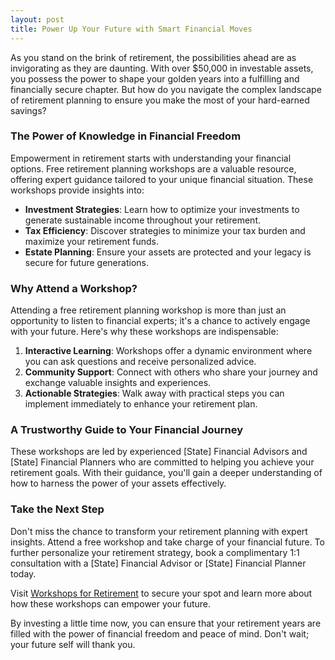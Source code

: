 ```yaml
---
layout: post
title: Power Up Your Future with Smart Financial Moves
---
```



As you stand on the brink of retirement, the possibilities ahead are as invigorating as they are daunting. With over $50,000 in investable assets, you possess the power to shape your golden years into a fulfilling and financially secure chapter. But how do you navigate the complex landscape of retirement planning to ensure you make the most of your hard-earned savings?

### The Power of Knowledge in Financial Freedom

Empowerment in retirement starts with understanding your financial options. Free retirement planning workshops are a valuable resource, offering expert guidance tailored to your unique financial situation. These workshops provide insights into:

- **Investment Strategies**: Learn how to optimize your investments to generate sustainable income throughout your retirement.
- **Tax Efficiency**: Discover strategies to minimize your tax burden and maximize your retirement funds.
- **Estate Planning**: Ensure your assets are protected and your legacy is secure for future generations.

### Why Attend a Workshop?

Attending a free retirement planning workshop is more than just an opportunity to listen to financial experts; it's a chance to actively engage with your future. Here's why these workshops are indispensable:

1. **Interactive Learning**: Workshops offer a dynamic environment where you can ask questions and receive personalized advice.
2. **Community Support**: Connect with others who share your journey and exchange valuable insights and experiences.
3. **Actionable Strategies**: Walk away with practical steps you can implement immediately to enhance your retirement plan.

### A Trustworthy Guide to Your Financial Journey

These workshops are led by experienced [State] Financial Advisors and [State] Financial Planners who are committed to helping you achieve your retirement goals. With their guidance, you'll gain a deeper understanding of how to harness the power of your assets effectively.

### Take the Next Step

Don't miss the chance to transform your retirement planning with expert insights. Attend a free workshop and take charge of your financial future. To further personalize your retirement strategy, book a complimentary 1:1 consultation with a [State] Financial Advisor or [State] Financial Planner today. 

Visit [Workshops for Retirement](https://workshopsforretirement.com) to secure your spot and learn more about how these workshops can empower your future.

By investing a little time now, you can ensure that your retirement years are filled with the power of financial freedom and peace of mind. Don't wait; your future self will thank you.